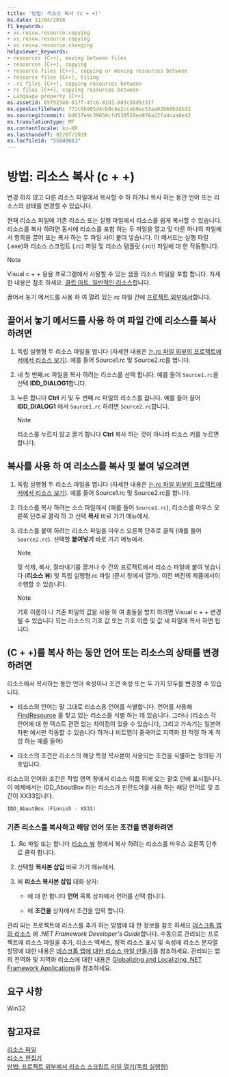 ```yaml
---
title: '방법: 리소스 복사 (c + +)'
ms.date: 11/04/2016
f1_keywords:
- vc.resvw.resource.copying
- vs.resvw.resource.copying
- vc.resvw.resource.changing
helpviewer_keywords:
- resources [C++], moving between files
- resources [C++], copying
- resource files [C++], copying or moving resources between
- resource files [C++], tiling
- .rc files [C++], copying resources between
- rc files [C++], copying resources between
- Language property [C++]
ms.assetid: 65f523e8-017f-4fc6-82d1-083c56d9131f
ms.openlocfilehash: 772c9b905d4cb0c4e2ccab9ec51aa02860b2db32
ms.sourcegitcommit: bd637e9c39650cfd530520ea978a22fa4caa0e42
ms.translationtype: MT
ms.contentlocale: ko-KR
ms.lasthandoff: 02/07/2019
ms.locfileid: "55849663"
---
```

# <a name="how-to-copy-resources-c"></a>방법: 리소스 복사 (c + +)

변경 하지 않고 다른 리소스 파일에서 복사할 수 하 하거나 복사 하는 동안 언어 또는 리소스의 상태를 변경할 수 있습니다.

현재 리소스 파일에 기존 리소스 또는 실행 파일에서 리소스를 쉽게 복사할 수 있습니다. 리소스를 복사 하려면 동시에 리소스를 포함 하는 두 파일을 열고 및 다른 하나의 파일에서 항목을 끌어 또는 복사 하는 두 파일 사이 붙여 넣습니다. 이 메서드는 실행 파일 (.exe)와 리소스 스크립트 (.rc) 파일 및 리소스 템플릿 (.rct) 파일에 대 한 작동합니다.

> [!NOTE]
> Visual c + + 응용 프로그램에서 사용할 수 있는 샘플 리소스 파일을 포함 합니다. 자세한 내용은 참조 하세요. [클립 아트. 일반적인 리소스](https://github.com/Microsoft/VCSamples)합니다.

끌어서 놓기 메서드를 사용 하 여 열려 있는.rc 파일 간에 [프로젝트 외부에서](../windows/how-to-open-a-resource-script-file-outside-of-a-project-standalone.md)합니다.

## <a name="to-copy-resources-between-files-using-the-drag-and-drop-method"></a>끌어서 놓기 메서드를 사용 하 여 파일 간에 리소스를 복사 하려면

1. 독립 실행형 두 리소스 파일을 엽니다 (자세한 내용은 [는.rc 파일 외부의 프로젝트에서에서 리소스 보기](../windows/how-to-open-a-resource-script-file-outside-of-a-project-standalone.md)). 예를 들어 Source1.rc 및 Source2.rc를 엽니다.

1. 내 첫 번째.rc 파일을 복사 하려는 리소스를 선택 합니다. 예를 들어 `Source1.rc`을 선택 **IDD_DIALOG1**합니다.

1. 누른 합니다 **Ctrl** 키 및 두 번째.rc 파일의 리소스를 끕니다. 예를 들어 끌어 **IDD_DIALOG1** 에서 `Source1.rc` 하려면 `Source2.rc`합니다.

   > [!NOTE]
   > 리소스를 누르지 않고 끌기 합니다 **Ctrl** 복사 하는 것이 아니라 리소스 키를 누르면 합니다.

## <a name="to-copy-resources-using-copy-and-paste"></a>복사를 사용 하 여 리소스를 복사 및 붙여 넣으려면

1. 독립 실행형 두 리소스 파일을 엽니다 (자세한 내용은 [는.rc 파일 외부의 프로젝트에서에서 리소스 보기](../windows/how-to-open-a-resource-script-file-outside-of-a-project-standalone.md)). 예를 들어 Source1.rc 및 Source2.rc를 합니다.

1. 리소스를 복사 하려는 소스 파일에서 (예를 들어 `Source1.rc`), 리소스를 마우스 오른쪽 단추로 클릭 하 고 선택 **복사** 바로 가기 메뉴에서.

1. 리소스를 붙여 하려는 리소스 파일을 마우스 오른쪽 단추로 클릭 (예를 들어 `Source2.rc`). 선택할 **붙여넣기** 바로 가기 메뉴에서.

   > [!NOTE]
   > 및 삭제, 복사, 잘라내기를 끌거나 수 간의 프로젝트에서 리소스 파일에 붙여 넣습니다 (**리소스 뷰**) 및 독립 실행형.rc 파일 (문서 창에서 열기). 이전 버전의 제품에서이 수행할 수 있습니다.

   > [!NOTE]
   > 기호 이름이 나 기존 파일의 값을 사용 하 여 충돌을 방지 하려면 Visual c + + 변경 될 수 있습니다 되는 리소스의 기호 값 또는 기호 이름 및 값 새 파일에 복사 하면 됩니다.

## <a name="to-change-the-language-or-condition-of-a-resource-while-copying-c"></a>(C + +)를 복사 하는 동안 언어 또는 리소스의 상태를 변경 하려면

리소스에서 복사하는 동안 언어 속성이나 조건 속성 또는 두 가지 모두를 변경할 수 있습니다.

- 리소스의 언어는 말 그대로 리소스용 언어를 식별합니다. 언어를 사용해 [FindResource](/windows/desktop/api/winbase/nf-winbase-findresourcea) 를 찾고 있는 리소스를 식별 하는 데 있습니다. 그러나 (리소스 각 언어에 대 한 텍스트 관련 없는 차이점이 있을 수 있습니다, 그리고 가속기는 일본어 자판 에서만 작동할 수 있습니다 하거나 비트맵이 중국어로 지역화 된 적절 하 게 작성 하는 예를 들어)

- 리소스의 조건은 리소스의 해당 특정 복사본이 사용되는 조건을 식별하는 정의된 기호입니다.

리소스의 언어와 조건은 작업 영역 창에서 리소스 이름 뒤에 오는 괄호 안에 표시됩니다. 이 예제에서는 IDD_AboutBox 라는 리소스가 핀란드어를 사용 하는 해당 언어로 및 조건이 XX33입니다.

```cpp
IDD_AboutBox (Finnish - XX33)
```

### <a name="to-copy-an-existing-resource-and-change-its-language-or-condition"></a>기존 리소스를 복사하고 해당 언어 또는 조건을 변경하려면

1. .Rc 파일 또는 합니다 [리소스 뷰](../windows/resource-view-window.md) 창에서 복사 하려는 리소스를 마우스 오른쪽 단추로 클릭 합니다.

1. 선택할 **복사본 삽입** 바로 가기 메뉴에서.

1. 에 **리소스 복사본 삽입** 대화 상자:

   - 에 대 한 합니다 **언어** 목록 상자에서 언어를 선택 합니다.

   - 에 **조건을** 상자에서 조건을 입력 합니다.

관리 되는 프로젝트에 리소스를 추가 하는 방법에 대 한 정보를 참조 하세요 [데스크톱 앱의 리소스](/dotnet/framework/resources/index) 에 *.NET Framework Developer's Guide*합니다. 수동으로 관리되는 프로젝트에 리소스 파일을 추가, 리소스 액세스, 정적 리소스 표시 및 속성에 리소스 문자열 할당에 대한 내용은 [데스크톱 앱에 대한 리소스 파일 만들기](/dotnet/framework/resources/creating-resource-files-for-desktop-apps)를 참조하세요. 관리되는 앱의 전역화 및 지역화 리소스에 대한 내용은 [Globalizing and Localizing .NET Framework Applications](/dotnet/standard/globalization-localization/index)을 참조하세요.

## <a name="requirements"></a>요구 사항

Win32

## <a name="see-also"></a>참고자료

[리소스 파일](../windows/resource-files-visual-studio.md)<br/>
[리소스 편집기](../windows/resource-editors.md)<br/>
[방법: 프로젝트 외부에서 리소스 스크립트 파일 열기(독립 실행형)](../windows/how-to-open-a-resource-script-file-outside-of-a-project-standalone.md)<br/>
